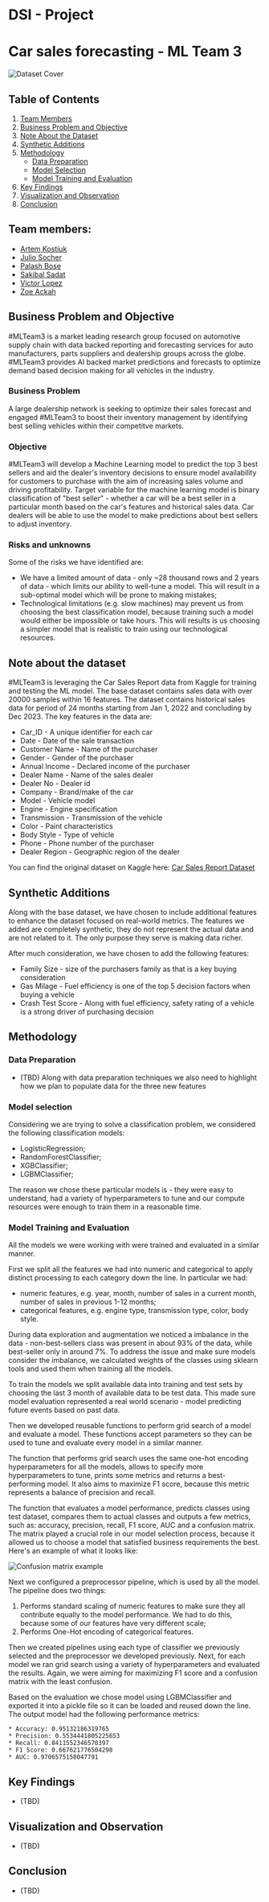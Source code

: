 # DSI - Project 

# Car sales forecasting - ML Team 3 

![Dataset Cover](./images/dataset-cover.png)

## Table of Contents

1. [Team Members](#team-members)
2. [Business Problem and Objective](#business-problem-and-objective)
3. [Note About the Dataset](#note-about-the-dataset)
4. [Synthetic Additions](#synthetic-additions)
5. [Methodology](#methodology)
    - [Data Preparation](#data-preparation)
    - [Model Selection](#model-selection)
    - [Model Training and Evaluation](#model-training-and-evaluation)
6. [Key Findings](#key-findings)
7. [Visualization and Observation](#visualization-and-observation)
8. [Conclusion](#conclusion)

## Team members: 

- [Artem Kostiuk](https://github.com/postatum)
- [Julio Socher](https://github.com/juliosocher)
- [Palash Bose](https://github.com/pala2003)
- [Sakibal Sadat](https://github.com/ssadat92)
- [Victor Lopez](https://github.com/vhlopezch)
- [Zoe Ackah](https://github.com/zoeackah)

## Business Problem and Objective 
#MLTeam3 is a market leading research group focused on automotive supply chain with data backed reporting and forecasting services for auto manufacturers, parts suppliers and dealership groups across the globe. #MLTeam3 provides AI backed market predictions and forecasts to optimize demand based decision making for all vehicles in the industry. 

### Business Problem
A large dealership network is seeking to optimize their sales forecast and engaged #MLTeam3 to boost their inventory management by identifying best selling vehicles within their competitve markets. 

### Objective
#MLTeam3 will develop a Machine Learning model to predict the top 3 best sellers and aid the dealer's inventory decisions to ensure model availability for customers to purchase with the aim of increasing sales volume and driving profitability. Target variable for the machine learning model is binary classification of "best seller" - whether a car will be a best seller in a particular month based on the car's features and historical sales data. Car dealers will be able to use the model to make predictions about best sellers to adjust inventory.

### Risks and unknowns
Some of the risks we have identified are:
* We have a limited amount of data - only ~28 thousand rows and 2 years of data - which limits our ability to well-tune a model. This will result in a sub-optimal model which will be prone to making mistakes;
* Technological limitations (e.g. slow machines) may prevent us from choosing the best classification model, because training such a model would either be impossible or take hours. This will results is us choosing a simpler model that is realistic to train using our technological resources.
 
## Note about the dataset
#MLTeam3 is leveraging the Car Sales Report data from Kaggle for training and testing the ML model. The base dataset contains sales data with over 20000 samples within 16 features. The dataset contains historical sales data for period of 24 months starting from Jan 1, 2022 and concluding by Dec 2023. The key features in the data are:

- Car_ID - A unique identifier for each car 
- Date - Date of the sale transaction 
- Customer Name - Name of the purchaser
- Gender - Gender of the purchaser
- Annual Income - Declared income of the purchaser
- Dealer Name - Name of the sales dealer
- Dealer No - Dealer id  
- Company - Brand/make of the car
- Model - Vehicle model 
- Engine - Engine specification 
- Transmission - Transmission of the vehicle 
- Color - Paint characteristics
- Body Style - Type of vehicle 
- Phone - Phone number of the purchaser
- Dealer Region - Geographic region of the dealer 

You can find the original dataset on Kaggle here: [Car Sales Report Dataset](https://www.kaggle.com/datasets/missionjee/car-sales-report/data)

## Synthetic Additions
Along with the base dataset, we have chosen to include additional features to enhance the dataset focused on real-world metrics. The features we added are completely synthetic, they do not represent the actual data and are not related to it. The only purpose they serve is making data richer.

After much consideration, we have chosen to add the following features:
- Family Size - size of the purchasers family as that is a key buying consideration 
- Gas Milage - Fuel efficiency is one of the top 5 decision factors when buying a vehicle 
- Crash Test Score - Along with fuel efficiency, safety rating of a vehicle is a strong driver of purchasing decision

## Methodology

### Data Preparation 
- (TBD) Along with data preparation techniques we also need to highlight how we plan to populate data for the three new features 

### Model selection 
Considering we are trying to solve a classification problem, we considered the following classification models:
* LogisticRegression;
* RandomForestClassifier;
* XGBClassifier;
* LGBMClassifier;

The reason we chose these particular models is - they were easy to understand, had a variety of hyperparameters to tune and our compute resources were enough to train them in a reasonable time.

### Model Training and Evaluation 

All the models we were working with were trained and evaluated in a similar manner.

First we split all the features we had into numeric and categorical to apply distinct processing to each category down the line. In particular we had:
* numeric features, e.g. year, month, number of sales in a current month, number of sales in previous 1-12 months;
* categorical features, e.g. engine type, transmission type, color, body style.

During data exploration and augmentation we noticed a imbalance in the data - non-best-sellers class was present in about 93% of the data, while best-seller only in around 7%. To address the issue and make sure models consider the imbalance, we calculated weights of the classes using sklearn tools and used them when training all the models.

To train the models we split available data into training and test sets by choosing the last 3 month of available data to be test data. This made sure model evaluation represented a real world scenario - model predicting future events based on past data.

Then we developed reusable functions to perform grid search of a model and evaluate a model. These functions accept parameters so they can be used to tune and evaluate every model in a similar manner.

The function that performs grid search uses the same one-hot encoding hyperparameters for all the models, allows to specify more hyperparameters to tune, prints some metrics and returns a best-performing model. It also aims to maximize F1 score, because this metric represents a balance of precision and recall.

The function that evaluates a model performance, predicts classes using test dataset, compares them to actual classes and outputs a few metrics, such as: accuracy, precision, recall, F1 score, AUC and a confusion matrix. The matrix played a crucial role in our model selection process, because it allowed us to choose a model that satisfied business requirements the best. Here's an example of what it looks like:

![Confusion matrix example](./confusion-matrix.png)

Next we configured a preprocessor pipeline, which is used by all the model. The pipeline does two things:
1. Performs standard scaling of numeric features to make sure they all contribute equally to the model performance. We had to do this, because some of our features have very different scale;
2. Performs One-Hot encoding of categorical features.

Then we created pipelines using each type of classifier we previously selected and the preprocessor we developed previously. Next, for each model we ran grid search using a variety of hyperparameters and evaluated the results. Again, we were aiming for maximizing F1 score and a confusion matrix with the least confusion.

Based on the evaluation we chose model using LGBMClassifier and exported it into a pickle file so it can be loaded and reused down the line. The output model had the following performance metrics:

    * Accuracy: 0.95132186319765
    * Precision: 0.5534441805225653
    * Recall: 0.8411552346570397
    * F1 Score: 0.667621776504298
    * AUC: 0.9706575158047791


## Key Findings 
- (TBD)

## Visualization and Observation 
- (TBD)

## Conclusion 
- (TBD)

